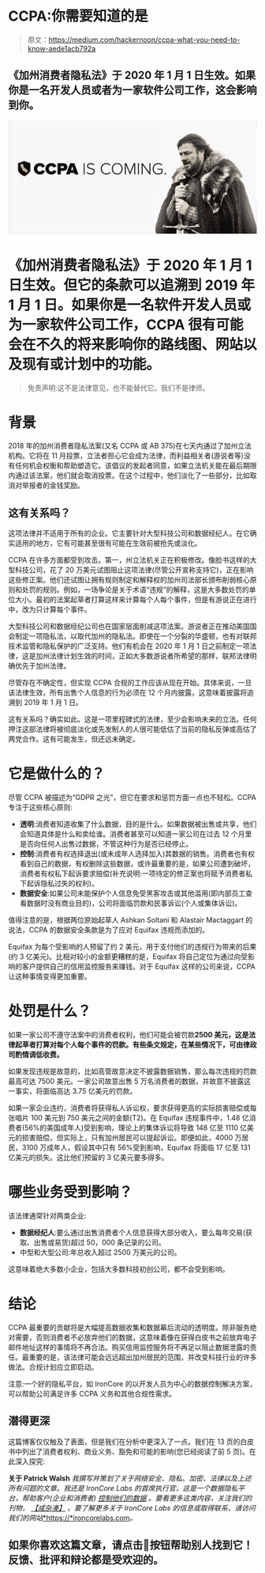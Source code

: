 # CCPA:你需要知道的是

> 原文：<https://medium.com/hackernoon/ccpa-what-you-need-to-know-aede1acb792a>

## 《加州消费者隐私法》于 2020 年 1 月 1 日生效。如果你是一名开发人员或者为一家软件公司工作，这会影响到你。

![](img/7639c1d2af43e40e2230c9567dac8679.png)

# 《加州消费者隐私法》于 2020 年 1 月 1 日生效。但它的条款可以追溯到 2019 年 1 月 1 日。如果你是一名软件开发人员或为一家软件公司工作，CCPA 很有可能会在不久的将来影响你的路线图、网站以及现有或计划中的功能。

> 免责声明:这不是法律意见，也不能替代它。我们不是律师。

# 背景

2018 年的加州消费者隐私法案(又名 CCPA 或 AB 375)在七天内通过了加州立法机构。它将在 11 月投票，立法者担心它会成为法律，而利益相关者(游说者等)没有任何机会权衡和帮助塑造它。该倡议的发起者同意，如果立法机关能在最后期限内通过该法案，他们就会取消投票。在这个过程中，他们淡化了一些部分，比如取消对举报者的金钱奖励。

## 这有关系吗？

这项法律并不适用于所有的企业。它主要针对大型科技公司和数据经纪人。在它确实适用的地方，它有可能甚至很有可能在生效前被抢先或淡化。

CCPA 在许多方面都受到攻击。第一，州立法机关正在积极修改。像脸书这样的大型科技公司，花了 20 万美元试图阻止这项法律(尽管公开宣称支持它)，正在影响这些修正案。他们还试图让拥有规则制定和解释权的加州司法部长颁布削弱核心原则和处罚的规则。例如，一场争论是关于术语“违规”的解释，这是大多数处罚的单位大小。最初的法案起草者打算这样来计算每个人每个事件，但是有游说正在进行中，改为只计算每个事件。

大型科技公司和数据经纪公司也在国家层面削减这项法案。游说者正在推动美国国会制定一项隐私法，以取代加州的隐私法。即使在一个分裂的华盛顿，也有对联邦技术监管和隐私保护的广泛支持。他们有机会在 2020 年 1 月 1 日之前制定一项法律，这是加州法律计划生效的时间，正如大多数游说者所希望的那样，联邦法律明确优先于加州法律。

尽管存在不确定性，但实现 CCPA 合规的工作应该从现在开始。具体来说，一旦该法律生效，所有出售个人信息的行为必须在 12 个月内披露，这意味着披露将追溯到 2019 年 1 月 1 日。

这有关系吗？确实如此。这是一项里程碑式的法律，至少会影响未来的立法。任何押注这部法律将被彻底淡化或先发制人的人很可能低估了当前的隐私反弹或高估了两党合作。这有可能发生，但还远未确定。

# 它是做什么的？

尽管 CCPA 被描述为“GDPR 之光”，但它在要求和惩罚方面一点也不轻松。CCPA 专注于这些核心原则:

*   **透明**:消费者知道收集了什么数据，目的是什么。如果数据被出售或共享，他们会知道具体是什么和卖给谁。消费者甚至可以知道一家公司在过去 12 个月里是否向任何人出售过数据，不管这种行为是否已经停止。
*   **控制**:消费者有权选择退出(或未成年人选择加入)其数据的销售。消费者也有权看到自己的数据，有权删除这些数据，或许最重要的是，如果公司遭到破坏，消费者有权私下起诉要求赔偿(补充说明:一项待定的修正案也将赋予消费者私下起诉隐私过失的权利)。
*   **数据安全**:如果公司未能保护个人信息免受黑客攻击或其他滥用(即内部员工查看数据时没有商业目的)，公司将面临罚款和民事诉讼(个人或集体诉讼)。

值得注意的是，根据两位原始起草人 Ashkan Soltani 和 Alastair Mactaggart 的说法，CCPA 的数据安全条款是为了应对 Equifax 违规而添加的。

Equifax 为每个受影响的人预留了约 2 美元，用于支付他们的违规行为带来的后果(约 3 亿美元)。比相对较小的金额更糟糕的是，Equifax 将自己定位为通过向受影响的客户提供自己的信用监控服务来赚钱。对于 Equifax 这样的公司来说，CCPA 让这种事情变得更加重要。

# 处罚是什么？

如果一家公司不遵守法案中的消费者权利，他们可能会被罚款**2500 美元，这是法律起草者打算对每个人每个事件的罚款。有些条文规定，在某些情况下，可由律政司酌情调低收费。**

如果发现违规是故意的，比如高管故意决定不披露数据销售，那么每次违规的罚款最高可达 7500 美元。一家公司故意出售 5 万名消费者的数据，并故意不披露这一事实，将面临高达 3.75 亿美元的罚款。

如果一家企业违约，消费者将获得私人诉讼权，要求获得更高的实际损害赔偿或每张唱片 100 美元到 750 美元之间的金额(T2)。在 Equifax 违规事件中，1.48 亿消费者(56%的美国成年人)受到影响，理论上的集体诉讼将导致 148 亿至 1110 亿美元的损害赔偿，但实际上，只有加州居民可以提起诉讼。即便如此，4000 万居民，3100 万成年人，假设其中只有 56%受到影响，Equifax 将面临 17 亿至 131 亿美元的损失。这比他们预留的 3 亿美元要多得多。

# 哪些业务受到影响？

该法律通常针对两类企业:

*   **数据经纪人**:要么通过出售消费者个人信息获得大部分收入，要么每年交易(获取、出售或易货)超过 50，000 条记录的公司。
*   中型和大型公司:年总收入超过 2500 万美元的公司。

这意味着绝大多数小企业，包括大多数科技初创公司，都不会受到影响。

# 结论

CCPA 最重要的贡献将是大幅提高数据收集和数据幕后流动的透明度。除非服务绝对需要，否则消费者不必放弃他们的数据，这意味着像在获得白皮书之前放弃电子邮件地址这样的事情将不再合法。购买信用监控服务将不再足以阻止数据泄露的责任。最重要的是，该法律可能会远远超出加州居民的范围，并改变科技行业的许多做法。合规计划应立即启动。

注意:一个好的隐私平台，如 IronCore 的以开发人员为中心的数据控制解决方案，可以帮助公司满足许多 CCPA 义务和其他合规性需求。

## 潜得更深

这篇博客仅仅触及了表面，但是我们在分析中更深入了一点。我们在 13 页的白皮书中列出了消费者权利、商业义务、豁免和可能的影响(您已经阅读了前 5 页)。在此深入探究:

**关于 Patrick Walsh** *我撰写并策划了关于网络安全、隐私、加密、法律以及上述所有问题的文章。我还是 IronCore Labs 的首席执行官，这是一个数据隐私平台，帮助客户(企业和消费者)* [*控制他们的数据*](https://ironcorelabs.com/features/) *。要看更多这类内容，关注我们的刊物，* [*【咸杂凑】*](https://blog.ironcorelabs.com) *。要了解更多关于 IronCore Labs 的信息或取得联系，请访问我们的网站*[*https://*ironcorelabs.com](https://ironcorelabs.com)*。*

## 如果你喜欢这篇文章，请点击👏按钮帮助别人找到它！反馈、批评和辩论都是受欢迎的。